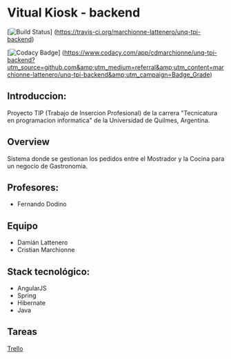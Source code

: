 
# Vitual Kiosk - backend

[![Build Status](https://travis-ci.org/marchionne-lattenero/unq-tpi-backend.svg?branch=master)]
(https://travis-ci.org/marchionne-lattenero/unq-tpi-backend)

[![Codacy Badge](https://api.codacy.com/project/badge/Grade/b3b7c19d1e70485e8a3bcfa1b86b516f)]
(https://www.codacy.com/app/cdmarchionne/unq-tpi-backend?utm_source=github.com&amp;utm_medium=referral&amp;utm_content=marchionne-lattenero/unq-tpi-backend&amp;utm_campaign=Badge_Grade)

## Introduccion:

Proyecto TIP (Trabajo de Insercion Profesional) de la carrera "Tecnicatura en programacion informatica" de la Universidad de Quilmes, Argentina.


## Overview

Sistema donde se gestionan los pedidos entre el Mostrador y la Cocina para un negocio de Gastronomia.

## Profesores:

* Fernando Dodino

## Equipo

+ Damián Lattenero
+ Cristian Marchionne

## Stack tecnológico:
+ AngularJS
+ Spring
+ Hibernate
+ Java

## Tareas

[Trello](https://trello.com/tip33)

